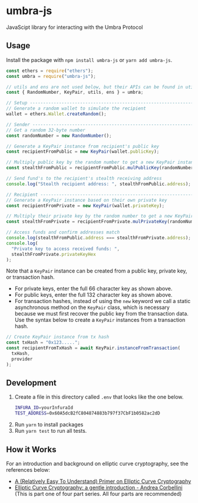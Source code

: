 # umbra-js

JavaScipt library for interacting with the Umbra Protocol

## Usage

Install the package with `npm install umbra-js` or `yarn add umbra-js`.

```javascript
const ethers = require("ethers");
const umbra = require("umbra-js");

// utils and ens are not used below, but their APIs can be found in utils.js and ens.js
const { RandomNumber, KeyPair, utils, ens } = umbra;

// Setup ----------------------------------------------------------------------
// Generate a random wallet to simulate the recipient
wallet = ethers.Wallet.createRandom();

// Sender ---------------------------------------------------------------------
// Get a random 32-byte number
const randomNumber = new RandomNumber();

// Generate a KeyPair instance from recipient's public key
const recipientFromPublic = new KeyPair(wallet.publicKey);

// Multiply public key by the random number to get a new KeyPair instance
const stealthFromPublic = recipientFromPublic.mulPublicKey(randomNumber);

// Send fund's to the recipient's stealth receiving address
console.log("Stealth recipient address: ", stealthFromPublic.address);

// Recipient ------------------------------------------------------------------
// Generate a KeyPair instance based on their own private key
const recipientFromPrivate = new KeyPair(wallet.privateKey);

// Multiply their private key by the random number to get a new KeyPair instance
const stealthFromPrivate = recipientFromPrivate.mulPrivateKey(randomNumber);

// Access funds and confirm addresses match
console.log(stealthFromPublic.address === stealthFromPrivate.address); // true
console.log(
  "Private key to access received funds: ",
  stealthFromPrivate.privateKeyHex
);
```

Note that a `KeyPair` instance can be created from a public key, private key, or
transaction hash.

- For private keys, enter the full 66 character key as shown above.
- For public keys, enter the full 132 character key as shown above.
- For transaction hashes, instead of using the `new` keyword we call a static
  asynchronous method on the `KeyPair` class, which is necessary because
  we must first recover the public key from the transaction data. Use the syntax
  below to create a `KeyPair` instances from a transaction hash.

```javascript
// Create KeyPair instance from tx hash
const txHash = "0x123.....";
const recipientFromTxHash = await KeyPair.instanceFromTransaction(
  txHash,
  provider
);
```

## Development

1. Create a file in this directory called `.env` that looks like the one below.
   ```bash
   INFURA_ID=yourInfuraId
   TEST_ADDRESS=0x60A5dcB2fC804874883b797f37CbF1b0582ac2dD
   ```
2. Run `yarn` to install packages
3. Run `yarn test` to run all tests.

## How it Works

For an introduction and background on elliptic curve cryptography, see the references below:

- [A (Relatively Easy To Understand) Primer on Elliptic Curve Cryptography](https://blog.cloudflare.com/a-relatively-easy-to-understand-primer-on-elliptic-curve-cryptography/)
- [Elliptic Curve Cryptography: a gentle introduction - Andrea Corbellini](https://andrea.corbellini.name/2015/05/17/elliptic-curve-cryptography-a-gentle-introduction/) (This is part one of four part series. All four parts are recommended)

